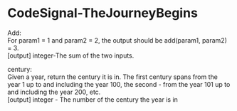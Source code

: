 # CodeSignal-TheJourneyBegins

Add:  
For param1 = 1 and param2 = 2, the output should be add(param1, param2) = 3.  
[output] integer-The sum of the two inputs.  

century:  
Given a year, return the century it is in. The first century spans from the year 1 up to and including the year 100, the second - from the year 101 up to and including the year 200, etc.  
[output] integer - The number of the century the year is in

